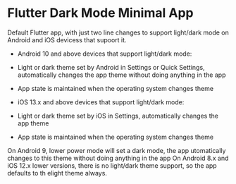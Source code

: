 # Flutter Dark Mode Minimal App

Default Flutter app, with just two line changes to support light/dark mode on Android and iOS devicess that supoort it.

- Android 10 and above devices that support light/dark mode:
- Light or dark theme set by Android in Settings or Quick Settings, automatically changes the app theme without doing anything in the app
- App state is maintained when the operating system changes theme

- iOS 13.x and above devices that support light/dark mode:
- Light or dark theme set by iOS in Settings, automatically changes the app theme
- App state is maintained when the operating system changes theme

On Android 9, lower power mode will set a dark mode, the app utomatically changes to this theme without doing anything in the app
On Android 8.x and iOS 12.x lower versions, there is no light/dark theme support, so the app defaults to th elight theme always.
